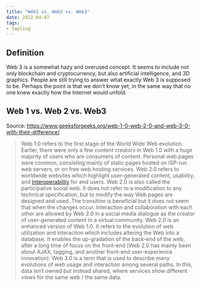 ```yaml
---
title: "Web1 vs. Web2 vs. Web3"
date: 2022-04-07
tags:
- Sapling
---
```


## Definition
Web 3 is a somewhat hazy and overused concept. It seems to include not only blockchain and cryptocurrency, but also artificial intelligence, and 3D graphics. People are still trying to answer what exactly Web 3 is supposed to be. Perhaps the point is that we don’t know yet, in the same way that no one knew exactly how the Internet would unfold.

## Web 1 vs. Web 2 vs. Web3
Source: https://www.geeksforgeeks.org/web-1-0-web-2-0-and-web-3-0-with-their-difference/

>Web 1.0 refers to the first stage of the World Wide Web evolution. Earlier, there were only a few content creators in Web 1.0 with a huge majority of users who are consumers of content. Personal web pages were common, consisting mainly of static pages hosted on ISP-run web servers, or on free web hosting services.
>Web 2.0 refers to worldwide websites which highlight user-generated content, usability, and [Interoperability](/notes/Interoperability.md) for end users. Web 2.0 is also called the participative social web. It does not refer to a modification to any technical specification, but to modify the way Web pages are designed and used. The transition is beneficial but it does not seem that when the changes occur. Interaction and collaboration with each other are allowed by Web 2.0 in a social media dialogue as the creator of user-generated content in a virtual community. Web 2.0 is an enhanced version of Web 1.0.
>It refers to the evolution of web utilization and interaction which includes altering the Web into a database. It enables the up-gradation of the back-end of the web, after a long time of focus on the front-end (Web 2.0 has mainly been about AJAX, tagging, and another front-end user-experience innovation). Web 3.0 is a term that is used to describe many evolutions of web usage and interaction among several paths. In this, data isn’t owned but instead shared, where services show different views for the same web / the same data.


